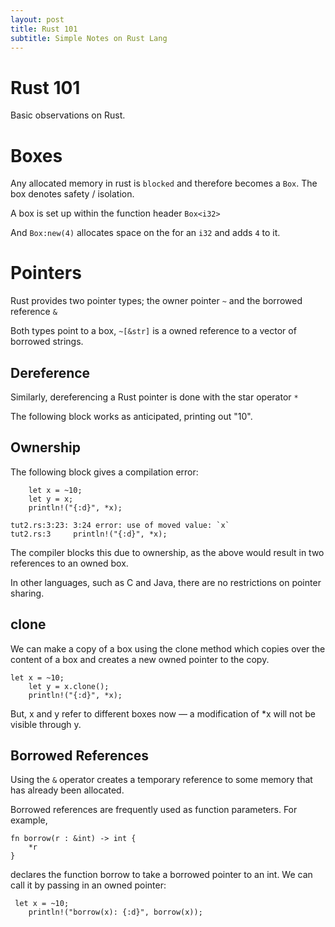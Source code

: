 ```yaml
---
layout: post
title: Rust 101
subtitle: Simple Notes on Rust Lang
---
```


Rust 101
========

Basic observations on Rust.

Boxes
=====

Any allocated memory in rust is `blocked` and therefore becomes a
`Box`. The box denotes safety / isolation.

A box is set up within the function header `Box<i32>`

And `Box:new(4)` allocates space on the for an `i32` and adds `4` to
it.

Pointers
========

Rust provides two pointer types; the owner pointer `~` and the borrowed
reference `&`

Both types point to a box, `~[&str]` is a owned reference to a vector of
borrowed strings.

Dereference
-----------

Similarly, dereferencing a Rust pointer is done with the star operator
`*`

The following block works as anticipated, printing out "10".

Ownership
---------

The following block gives a compilation error:

``` {.rust}
    let x = ~10;
    let y = x;
    println!("{:d}", *x);
```

``` {.bash}
tut2.rs:3:23: 3:24 error: use of moved value: `x`
tut2.rs:3     println!("{:d}", *x);
```

The compiler blocks this due to ownership, as the above would result in
two references to an owned box.

In other languages, such as C and Java, there are no restrictions on
pointer sharing.

clone
-----

We can make a copy of a box using the clone method which copies over the
content of a box and creates a new owned pointer to the copy.

``` {.rust}
let x = ~10;
    let y = x.clone();
    println!("{:d}", *x);
```

But, x and y refer to different boxes now — a modification of \*x will
not be visible through y.

Borrowed References
-------------------

Using the `&` operator creates a temporary reference to some memory that
has already been allocated.

Borrowed references are frequently used as function parameters. For
example,

``` {.rust}
fn borrow(r : &int) -> int {
    *r
}
```

declares the function borrow to take a borrowed pointer to an int. We
can call it by passing in an owned pointer:

``` {.rust}
 let x = ~10;
    println!("borrow(x): {:d}", borrow(x));
```
